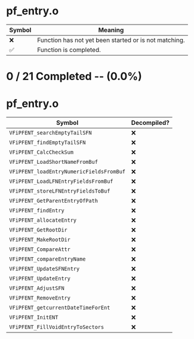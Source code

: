 # pf_entry.o
| Symbol | Meaning 
| ------------- | ------------- 
| :x: | Function has not yet been started or is not matching. 
| :white_check_mark: | Function is completed. 


# 0 / 21 Completed -- (0.0%)
# pf_entry.o
| Symbol | Decompiled? |
| ------------- | ------------- |
| `VFiPFENT_searchEmptyTailSFN` | :x: |
| `VFiPFENT_findEmptyTailSFN` | :x: |
| `VFiPFENT_CalcCheckSum` | :x: |
| `VFiPFENT_LoadShortNameFromBuf` | :x: |
| `VFiPFENT_loadEntryNumericFieldsFromBuf` | :x: |
| `VFiPFENT_LoadLFNEntryFieldsFromBuf` | :x: |
| `VFiPFENT_storeLFNEntryFieldsToBuf` | :x: |
| `VFiPFENT_GetParentEntryOfPath` | :x: |
| `VFiPFENT_findEntry` | :x: |
| `VFiPFENT_allocateEntry` | :x: |
| `VFiPFENT_GetRootDir` | :x: |
| `VFiPFENT_MakeRootDir` | :x: |
| `VFiPFENT_CompareAttr` | :x: |
| `VFiPFENT_compareEntryName` | :x: |
| `VFiPFENT_UpdateSFNEntry` | :x: |
| `VFiPFENT_UpdateEntry` | :x: |
| `VFiPFENT_AdjustSFN` | :x: |
| `VFiPFENT_RemoveEntry` | :x: |
| `VFiPFENT_getcurrentDateTimeForEnt` | :x: |
| `VFiPFENT_InitENT` | :x: |
| `VFiPFENT_FillVoidEntryToSectors` | :x: |
